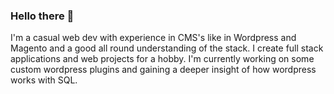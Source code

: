 ### Hello there 👋

I'm a casual web dev with experience in CMS's like in Wordpress and Magento and a good all round understanding of the stack.  I create full stack applications and web projects for a hobby.  I'm currently working on some custom wordpress plugins and gaining a deeper insight of how wordpress works with SQL.

<!--
**5Diraptor/5Diraptor** is a ✨ _special_ ✨ repository because its `README.md` (this file) appears on your GitHub profile.

Here are some ideas to get you started:

- 🔭 I’m currently working on ...
- 🌱 I’m currently learning ...
- 👯 I’m looking to collaborate on ...
- 🤔 I’m looking for help with ...
- 💬 Ask me about ...
- 📫 How to reach me: ...
- 😄 Pronouns: ...
- ⚡ Fun fact: ...
-->
